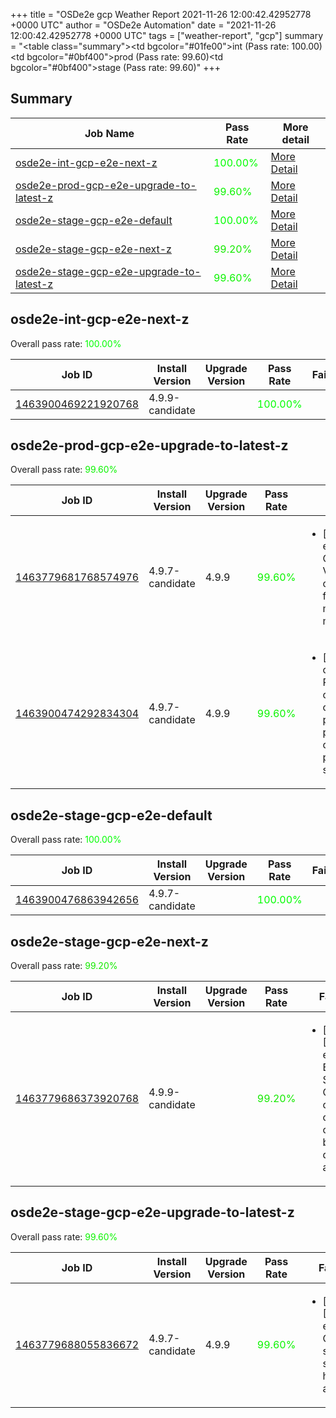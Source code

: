+++
title = "OSDe2e gcp Weather Report 2021-11-26 12:00:42.42952778 +0000 UTC"
author = "OSDe2e Automation"
date = "2021-11-26 12:00:42.42952778 +0000 UTC"
tags = ["weather-report", "gcp"]
summary = "<table class=\"summary\"><tr><td bgcolor=\"#01fe00\"></td><td>int (Pass rate: 100.00)</td></tr><tr><td bgcolor=\"#0bf400\"></td><td>prod (Pass rate: 99.60)</td></tr><tr><td bgcolor=\"#0bf400\"></td><td>stage (Pass rate: 99.60)</td></tr></table>"
+++
## Summary

| Job Name | Pass Rate | More detail |
|----------|-----------|-------------|
|[osde2e-int-gcp-e2e-next-z](https://prow.ci.openshift.org/?job=osde2e-int-gcp-e2e-next-z)| <span style="color:#01fe00;">100.00%</span>|[More Detail](#osde2e-int-gcp-e2e-next-z)|
|[osde2e-prod-gcp-e2e-upgrade-to-latest-z](https://prow.ci.openshift.org/?job=osde2e-prod-gcp-e2e-upgrade-to-latest-z)| <span style="color:#0bf400;">99.60%</span>|[More Detail](#osde2e-prod-gcp-e2e-upgrade-to-latest-z)|
|[osde2e-stage-gcp-e2e-default](https://prow.ci.openshift.org/?job=osde2e-stage-gcp-e2e-default)| <span style="color:#01fe00;">100.00%</span>|[More Detail](#osde2e-stage-gcp-e2e-default)|
|[osde2e-stage-gcp-e2e-next-z](https://prow.ci.openshift.org/?job=osde2e-stage-gcp-e2e-next-z)| <span style="color:#15ea00;">99.20%</span>|[More Detail](#osde2e-stage-gcp-e2e-next-z)|
|[osde2e-stage-gcp-e2e-upgrade-to-latest-z](https://prow.ci.openshift.org/?job=osde2e-stage-gcp-e2e-upgrade-to-latest-z)| <span style="color:#0bf400;">99.60%</span>|[More Detail](#osde2e-stage-gcp-e2e-upgrade-to-latest-z)|



## osde2e-int-gcp-e2e-next-z

Overall pass rate: <span style="color:#01fe00;">100.00%</span>

| Job ID | Install Version | Upgrade Version | Pass Rate | Failures |
|--------|-----------------|-----------------|-----------|----------|
[1463900469221920768](https://prow.ci.openshift.org/view/gs/origin-ci-test/logs/osde2e-int-gcp-e2e-next-z/1463900469221920768) | 4.9.9-candidate |  | <span style="color:#01fe00;">100.00%</span>|



## osde2e-prod-gcp-e2e-upgrade-to-latest-z

Overall pass rate: <span style="color:#0bf400;">99.60%</span>

| Job ID | Install Version | Upgrade Version | Pass Rate | Failures |
|--------|-----------------|-----------------|-----------|----------|
[1463779681768574976](https://prow.ci.openshift.org/view/gs/origin-ci-test/logs/osde2e-prod-gcp-e2e-upgrade-to-latest-z/1463779681768574976) | 4.9.7-candidate | 4.9.9 | <span style="color:#0bf400;">99.60%</span>|<ul><li>[upgrade] [Suite: e2e] [OSD] Samesite Cookie Strict Validating samesite cookie should be set for openshift-monitoring OSD managed routes</li></ul>
[1463900474292834304](https://prow.ci.openshift.org/view/gs/origin-ci-test/logs/osde2e-prod-gcp-e2e-upgrade-to-latest-z/1463900474292834304) | 4.9.7-candidate | 4.9.9 | <span style="color:#0bf400;">99.60%</span>|<ul><li>[upgrade] [Suite: operators] [OSD] RBAC Operator clusterServiceVersion openshift-rbac-permissions/rbac-permissions-operator should be present and in succeeded state</li></ul>



## osde2e-stage-gcp-e2e-default

Overall pass rate: <span style="color:#01fe00;">100.00%</span>

| Job ID | Install Version | Upgrade Version | Pass Rate | Failures |
|--------|-----------------|-----------------|-----------|----------|
[1463900476863942656](https://prow.ci.openshift.org/view/gs/origin-ci-test/logs/osde2e-stage-gcp-e2e-default/1463900476863942656) | 4.9.7-candidate |  | <span style="color:#01fe00;">100.00%</span>|



## osde2e-stage-gcp-e2e-next-z

Overall pass rate: <span style="color:#15ea00;">99.20%</span>

| Job ID | Install Version | Upgrade Version | Pass Rate | Failures |
|--------|-----------------|-----------------|-----------|----------|
[1463779686373920768](https://prow.ci.openshift.org/view/gs/origin-ci-test/logs/osde2e-stage-gcp-e2e-next-z/1463779686373920768) | 4.9.9-candidate |  | <span style="color:#15ea00;">99.20%</span>|<ul><li>[install] [Suite: e2e] Encrypted Storage in GCP clusters can be created by dedicated admins</li></ul>



## osde2e-stage-gcp-e2e-upgrade-to-latest-z

Overall pass rate: <span style="color:#0bf400;">99.60%</span>

| Job ID | Install Version | Upgrade Version | Pass Rate | Failures |
|--------|-----------------|-----------------|-----------|----------|
[1463779688055836672](https://prow.ci.openshift.org/view/gs/origin-ci-test/logs/osde2e-stage-gcp-e2e-upgrade-to-latest-z/1463779688055836672) | 4.9.7-candidate | 4.9.9 | <span style="color:#0bf400;">99.60%</span>|<ul><li>[upgrade] [Suite: e2e] Cluster state should have no alerts</li></ul>




